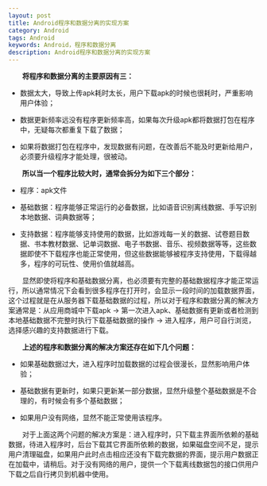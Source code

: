 ```yaml
---
layout: post
title: Android程序和数据分离的实现方案
category: Android
tags: Android
keywords: Android，程序和数据分离
description: Android程序和数据分离的实现方案
---
```


&emsp;&emsp;**将程序和数据分离的主要原因有三：**

- 数据太大，导致上传apk耗时太长，用户下载apk的时候也很耗时，严重影响用户体验；

- 数据更新频率远没有程序更新频率高，如果每次升级apk都将数据打包在程序中，无疑每次都重复下载了数据；

- 如果将数据打包在程序中，发现数据有问题，在改善后不能及时更新给用户，必须要升级程序才能处理，很被动。

&emsp;&emsp;**所以当一个程序比较大时，通常会拆分为如下三个部分：**

- 程序：apk文件

- 基础数据：程序能够正常运行的必备数据，比如语音识别离线数据、手写识别本地数据、词典数据等；

- 支持数据：程序能够支持使用的数据，比如游戏每一关的数据、试卷题目数据、书本教材数据、记单词数据、电子书数据、音乐、视频数据等等，这些数据即使不下载程序也能正常使用，但这些数据能够被程序支持使用，下载得越多，程序的可玩性、使用价值就越高。

&emsp;&emsp;显然即使将程序和基础数据分离，也必须要有完整的基础数据程序才能正常运行，所以通常情况下会看到很多程序在打开时，会显示一段时间的加载数据界面，这个过程就是在从服务器下载基础数据的过程，所以对于程序和数据分离的解决方案通常是：从应用商城中下载apk -> 第一次进入apk、基础数据有更新或者检测到本地基础数据不完整时执行下载基础数据的操作 -> 进入程序，用户可自行浏览，选择感兴趣的支持数据进行下载。

&emsp;&emsp;**上述的程序和数据分离的解决方案还存在如下几个问题：**

- 如果基础数据过大，进入程序时加载数据的过程会很漫长，显然影响用户体验；

- 基础数据有更新时，如果只更新某一部分数据，显然升级整个基础数据是不合理的，有时候会有多个基础数据；

- 如果用户没有网络，显然不能正常使用该程序。

&emsp;&emsp;对于上面这两个问题的解决方案是：进入程序时，只下载主界面所依赖的基础数据，待进入程序时，后台下载其它界面所依赖的数据，如果磁盘空间不足，提示用户清理磁盘，如果用户此时点击相应还没有下载完数据的界面，提示用户数据正在加载中，请稍后。对于没有网络的用户，提供一个下载离线数据包的接口供用户下载之后自行拷贝到机器中使用。